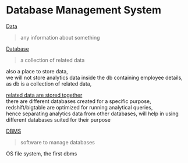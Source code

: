 # Database Management System

<ins>Data</ins>  
> any information about something

<ins>Database</ins>   
> a collection of related data

also a place to store data,  
we will not store analytics data inside the db containing employee details, as db is a collection of related data,  

<ins>related data are stored together</ins>  
there are different databases created for a specific purpose, redshift/bigtable are optimized for running analytical queries,   
hence separating analytics data from other databases, will help in using different databases suited for their purpose  

<ins>DBMS</ins>  
> software to manage databases 

OS file system, the first dbms



